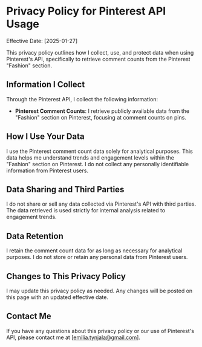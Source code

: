 # Privacy Policy for Pinterest API Usage

Effective Date: [2025-01-27]

This privacy policy outlines how I collect, use, and protect data when using Pinterest's API, specifically to retrieve comment counts from the Pinterest "Fashion" section.

## Information I Collect
Through the Pinterest API, I collect the following information:
- **Pinterest Comment Counts**: I retrieve publicly available data from the "Fashion" section on Pinterest, focusing at comment counts on pins.

## How I Use Your Data
I use the Pinterest comment count data solely for analytical purposes. This data helps me understand trends and engagement levels within the "Fashion" section on Pinterest. I do not collect any personally identifiable information from Pinterest users.

## Data Sharing and Third Parties
I do not share or sell any data collected via Pinterest's API with third parties. The data retrieved is used strictly for internal analysis related to engagement trends.

## Data Retention
I retain the comment count data for as long as necessary for analytical purposes. I do not store or retain any personal data from Pinterest users.

## Changes to This Privacy Policy
I may update this privacy policy as needed. Any changes will be posted on this page with an updated effective date.

## Contact Me
If you have any questions about this privacy policy or our use of Pinterest's API, please contact me at [emilia.tynjala@gmail.com].
